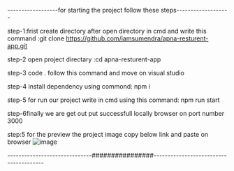 ------------------for starting the project follow these steps-------------------

step-1:frist create directory after open directory in cmd  and write this command :git clone https://github.com/iamsumendra/apna-resturent-app.git

step-2 open project directary :cd apna-resturent-app  

step-3 code . follow this command and move on visual studio

step-4 install dependency using commond: npm i

step-5 for run our project write in cmd using this command: npm run start

step-6finally we are get out put successfull locally browser on port number 3000

step:5  for the preview the project image copy below link and paste on browser
![image](https://github.com/iamsumendra/apna-resturent-app/assets/171115987/bf078067-301e-4855-9483-e8dc46ebdf07)




------------------------------################---------------------------------------


